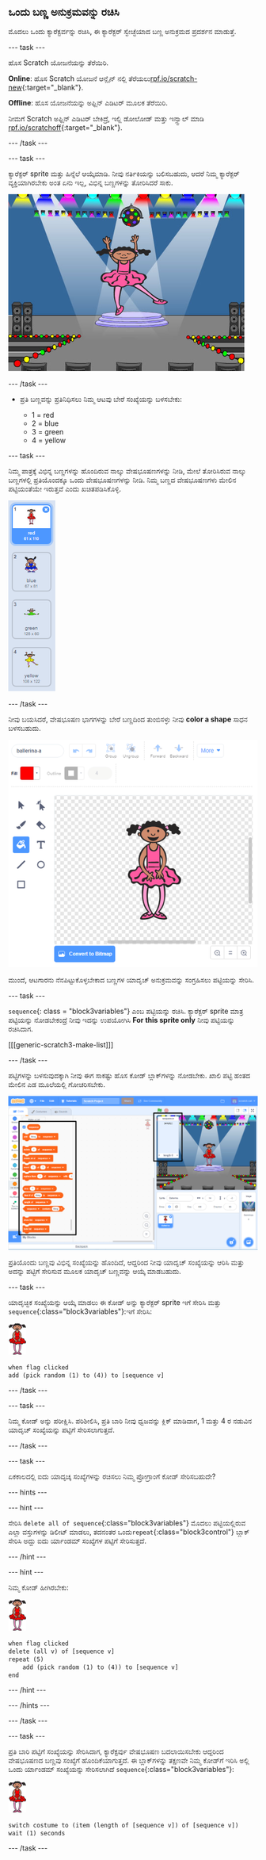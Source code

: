 ## ಒಂದು ಬಣ್ಣ ಅನುಕ್ರಮವನ್ನು ರಚಿಸಿ

ಮೊದಲು ಒಂದು ಕ್ಯಾರೆಕ್ಟರ್ವನ್ನು ರಚಿಸಿ, ಈ ಕ್ಯಾರೆಕ್ಟರ್ ಸ್ವೇಚ್ಛೆಯಾದ ಬಣ್ಣ ಅನುಕ್ರಮದ ಪ್ರದರ್ಶನ ಮಾಡುತ್ತೆ.

--- task ---

ಹೊಸ Scratch ಯೋಜನೆಯನ್ನು ತೆರೆಯಿರಿ.

**Online**: ಹೊಸ Scratch ಯೋಜನೆ ಆನ್ಲೈನ್ ನಲ್ಲಿ ತೆರೆಯಲು[rpf.io/scratch-new](https://rpf.io/scratch-new){:target="_blank"}.

**Offline**: ಹೊಸ ಯೋಜನೆಯನ್ನು ಅಫ್ಲಿನ್ ಎಡಿಟರ್ ಮೂಲಕ ತೆರೆಯಿರಿ.

ನೀಮಗೆ Scratch ಅಫ್ಲಿನ್ ಎಡಿಟರ್ ಬೇಕಿದ್ರೆ, ಇಲ್ಲಿ ಡೋಲೋಡ್ ಮತ್ತು ಇನ್ಸ್ಟಾಲ್ ಮಾಡಿ [rpf.io/scratchoff](https://rpf.io/scratchoff){:target="_blank"}.

--- /task ---

--- task ---

ಕ್ಯಾರೆಕ್ಟರ್ sprite ಮತ್ತು ಹಿನ್ನೆಲೆ ಆಯ್ಕೆಮಾಡಿ. ನೀವು ನರ್ತಿಕಿಯನ್ನು ಬಲಿಸಬಹುದು, ಆದರೆ ನಿಮ್ಮ ಕ್ಯಾರೆಕ್ಟರ್ ವ್ಯಕ್ತಿಯಾಗಿರಬೇಕು ಅಂತ ಏನು ಇಲ್ಲ, ವಿಭಿನ್ನ ಬಣ್ಣಗಳನ್ನು ತೋರಿಸಿದರೆ ಸಾಕು.

![screenshot](images/colour-sprite.png)

--- /task ---

+ ಪ್ರತಿ ಬಣ್ಣವನ್ನು ಪ್ರತಿನಿಧಿಸಲು ನಿಮ್ಮ ಆಟವು ಬೇರೆ ಸಂಖ್ಯೆಯನ್ನು ಬಳಸಬೇಕು:
    
    + 1 = red
    + 2 = blue
    + 3 = green
    + 4 = yellow

--- task ---

ನಿಮ್ಮ ಪಾತ್ರಕ್ಕೆ ವಿಭಿನ್ನ ಬಣ್ಣಗಳನ್ನು ಹೊಂದಿರುವ ನಾಲ್ಕು ವೇಷಭೂಷಣಗಳನ್ನು ನೀಡಿ, ಮೇಲೆ ತೋರಿಸಿರುವ ನಾಲ್ಕು ಬಣ್ಣಗಳಲ್ಲಿ ಪ್ರತಿಯೊಂದಕ್ಕೂ ಒಂದು ವೇಷಭೂಷಣಗಳನ್ನು ನೀಡಿ. ನಿಮ್ಮ ಬಣ್ಣದ ವೇಷಭೂಷಣಗಳು ಮೇಲಿನ ಪಟ್ಟಿಯಂತೆಯೇ ಇರುತ್ತವೆ ಎಂದು ಖಚಿತಪಡಿಸಿಕೊಳ್ಳಿ.

![screenshot](images/colour-costume.png)

--- /task ---

ನೀವು ಬಯಸಿದರೆ, ವೇಷಭೂಷಣ ಭಾಗಗಳನ್ನು ಬೇರೆ ಬಣ್ಣದಿಂದ ತುಂಬಿಸಳ್ಳು ನೀವು **color a shape** ಸಾಧನ ಬಳಸಬಹುದು.

![ಬಣ್ಣ-ಒಂದು-ಆಕಾರ](images/color-a-shape.png)

ಮುಂದೆ, ಆಟಗಾರನು ನೆನಪಿಟ್ಟುಕೊಳ್ಳಬೇಕಾದ ಬಣ್ಣಗಳ ಯಾದೃಚ್ ಅನುಕ್ರಮವನ್ನು ಸಂಗ್ರಹಿಸಲು ಪಟ್ಟಿಯನ್ನು ಸೇರಿಸಿ.

--- task ---

`sequence`{: class = "block3variables"} ಎಂಬ ಪಟ್ಟಿಯನ್ನು ರಚಿಸಿ. ಕ್ಯಾರೆಕ್ಟರ್ sprite ಮಾತ್ರ ಪಟ್ಟಿಯನ್ನು ನೋಡಬೇಕಂದ್ರೆ ನೀವು ಇದನ್ನು ಉಪಯೋಗಿಸಿ **For this sprite only** ನೀವು ಪಟ್ಟಿಯನ್ನು ರಚಿಸಿದಾಗ.

[[[generic-scratch3-make-list]]]

--- /task ---

ಪಟ್ಟಿಗಳನ್ನು ಬಳಸುವುದಕ್ಕಾಗಿ ನೀವು ಈಗ ಸಾಕಷ್ಟು ಹೊಸ ಕೋಡ್ ಬ್ಲಾಕ್‌ಗಳನ್ನು ನೋಡಬೇಕು. ಖಾಲಿ ಪಟ್ಟಿ ಹಂತದ ಮೇಲಿನ ಎಡ ಮೂಲೆಯಲ್ಲಿ ಗೋಚರಿಸಬೇಕು.

![screenshot](images/colour-list-blocks-annotated.png)

ಪ್ರತಿಯೊಂದು ಬಣ್ಣವು ವಿಭಿನ್ನ ಸಂಖ್ಯೆಯನ್ನು ಹೊಂದಿದೆ, ಆದ್ದರಿಂದ ನೀವು ಯಾದೃಚ್ ಸಂಖ್ಯೆಯನ್ನು ಆರಿಸಿ ಮತ್ತು ಅದನ್ನು ಪಟ್ಟಿಗೆ ಸೇರಿಸುವ ಮೂಲಕ ಯಾದೃಚ್ ಬಣ್ಣವನ್ನು ಆಯ್ಕೆ ಮಾಡಬಹುದು.

--- task ---

ಯಾದೃಚ್ಛಿಕ ಸಂಖ್ಯೆಯನ್ನು ಆಯ್ಕೆ ಮಾಡಲು ಈ ಕೋಡ್ ಅನ್ನು ಕ್ಯಾರೆಕ್ಟರ್ sprite ಇಗೆ ಸೇರಿಸಿ ಮತ್ತು `sequence`{:class="block3variables"}:ಇಗೆ ಸೇರಿಸಿ:

![ನರ್ತಕಿಯಾಗಿ](images/ballerina.png)

```blocks3
when flag clicked
add (pick random (1) to (4)) to [sequence v]
```

--- /task ---

--- task ---

ನಿಮ್ಮ ಕೋಡ್ ಅನ್ನು ಪರೀಕ್ಷಿಸಿ. ಪರಿಶೀಲಿಸಿ, ಪ್ರತಿ ಬಾರಿ ನೀವು ಧ್ವಜವನ್ನು ಕ್ಲಿಕ್ ಮಾಡಿದಾಗ, 1 ಮತ್ತು 4 ರ ನಡುವಿನ ಯಾದೃಚ್ ಸಂಖ್ಯೆಯನ್ನು ಪಟ್ಟಿಗೆ ಸೇರಿಸಲಾಗುತ್ತದೆ.

--- /task ---

--- task ---

ಏಕಕಾಲದಲ್ಲಿ ಐದು ಯಾದೃಚ್ಕ ಸಂಖ್ಯೆಗಳನ್ನು ರಚಿಸಲು ನಿಮ್ಮ ಪ್ರೋಗ್ರಾಂಗೆ ಕೋಡ್ ಸೇರಿಸಬಹುದೇ?

--- hints ---


--- hint ---

ಸೇರಿಸಿ `delete all of sequence`{:class="block3variables"} ಮೊದಲು ಪಟ್ಟಿಯಲ್ಲಿರುವ ಎಲ್ಲಾ ವಸ್ತುಗಳನ್ನು ಡಿಲೀಟ್ ಮಾಡಲು, ತದನಂತರ ಒಂದು`repeat`{:class="block3control"} ಬ್ಲಾಕ್ ಸೇರಿಸಿ ಅದ್ದು ಐದು ರ್ಯಾಂಡಮ್ ಸಂಖ್ಯೆಗಳ ಪಟ್ಟಿಗೆ ಸೇರಿಸುತ್ತದೆ.

--- /hint ---

--- hint ---

ನಿಮ್ಮ ಕೋಡ್ ಹೀಗಿರಬೇಕು:

![ನರ್ತಕಿಯಾಗಿ](images/ballerina.png)

```blocks3
when flag clicked
delete (all v) of [sequence v]
repeat (5)
    add (pick random (1) to (4)) to [sequence v]
end
```

--- /hint ---

--- /hints ---

--- /task ---

--- task ---

ಪ್ರತಿ ಬಾರಿ ಪಟ್ಟಿಗೆ ಸಂಖ್ಯೆಯನ್ನು ಸೇರಿಸಿದಾಗ, ಕ್ಯಾರೆಕ್ಟರ್ವು ವೇಷಭೂಷಣ ಬದಲಾಯಿಸಬೇಕು ಆದ್ದರಿಂದ ವೇಷಭೂಷಣದ ಬಣ್ಣವು ಸಂಖ್ಯೆಗೆ ಹೊಂದಿಕೆಯಾಗುತ್ತದೆ. ಈ ಬ್ಲಾಕ್‌ಗಳನ್ನು ತಕ್ಷಣವೇ ನಿಮ್ಮ ಕೋಡ್‌ಗೆ ಇರಿಸಿ ಅಲ್ಲಿ ಒಂದು ರ್ಯಾಂಡಮ್ ಸಂಖ್ಯೆಯನ್ನು ಸೇರಿಸಲಾಗಿದೆ `sequence`{:class="block3variables"}:

![ನರ್ತಕಿಯಾಗಿ](images/ballerina.png)

```blocks3
switch costume to (item (length of [sequence v]) of [sequence v])
wait (1) seconds
```

--- /task ---